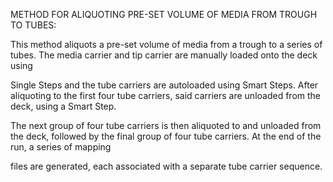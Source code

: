 METHOD FOR ALIQUOTING PRE-SET VOLUME OF MEDIA FROM TROUGH TO TUBES:

This method aliquots a pre-set volume of media from a trough to a series of tubes. The media carrier and tip carrier are manually loaded onto the deck using

Single Steps and the tube carriers are autoloaded using Smart Steps. After aliquoting to the first four tube carriers, said carriers are unloaded from the deck, using a Smart Step.

The next group of four tube carriers is then aliquoted to and unloaded from the deck, followed by the final group of four tube carriers. At the end of the run, a series of mapping

files are generated, each associated with a separate tube carrier sequence.
